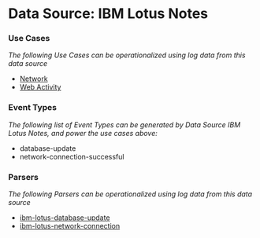 Data Source: IBM Lotus Notes
============================

### Use Cases

_The following Use Cases can be operationalized using log data from this data source_

* [Network](usecase_network.md)
* [Web Activity](usecase_web_activity.md)


### Event Types

_The following list of Event Types can be generated by Data Source IBM Lotus Notes, and power the use cases above:_

- database-update
- network-connection-successful


### Parsers

_The following Parsers can be operationalized using log data from this data source_

* [ibm-lotus-database-update](parserContent_ibm-lotus-database-update.md)
* [ibm-lotus-network-connection](parserContent_ibm-lotus-network-connection.md)
